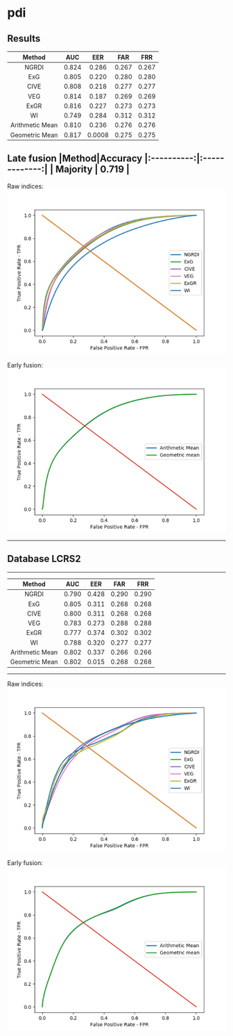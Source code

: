 # pdi

Results
-------------
|Method|AUC|EER|FAR|FRR
|:----------:|:-------------:|:------:|:------:|:------:|
| NGRDI|  0.824 | 0.286 | 0.267 | 0.267 |
| ExG |    0.805   |   0.220 | 0.280 | 0.280 |
| CIVE | 0.808 | 0.218 | 0.277 | 0.277 |
| VEG | 0.814 | 0.187 | 0.269 | 0.269 |
|ExGR | 0.816 | 0.227 | 0.273 | 0.273 |
| WI | 0.749 | 0.284 | 0.312 | 0.312 |
| Arithmetic Mean | 0.810 | 0.236 | 0.276 | 0.276 |
| Geometric Mean | 0.817 | 0.0008| 0.275 | 0.275 |


Late fusion
|Method|Accuracy
|:----------:|:-------------:|
| Majority |  0.719 |
------------------

Raw indices: 
![alt text][raw]

Early fusion:
![alt text][early]

[raw]: results/Figure_1.png
[early]: results/Figure_early_fusion.png

-----------------
Database LCRS2
-------------------
-------------
|Method|AUC|EER|FAR|FRR
|:----------:|:-------------:|:------:|:------:|:------:|
| NGRDI|  0.790 | 0.428 | 0.290 | 0.290 |
| ExG |    0.805   |   0.311 | 0.268 | 0.268 |
| CIVE | 0.800 | 0.311 | 0.268 | 0.268 |
| VEG | 0.783 | 0.273 | 0.288 | 0.288 |
|ExGR | 0.777 | 0.374 | 0.302 | 0.302 |
| WI | 0.788 | 0.320 | 0.277 | 0.277 |
| Arithmetic Mean | 0.802 | 0.337 | 0.266 | 0.266 |
| Geometric Mean | 0.802 | 0.015| 0.268 | 0.268 |

------------------

Raw indices: 
![alt text][raw2]

Early fusion:
![alt text][early2]

[raw2]: results/Figure_1_lcrs2.png
[early2]: results/Figure_early_fusion_lcrs2.png